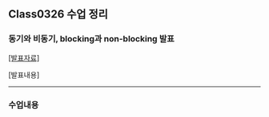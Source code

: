 ## Class0326 수업 정리

### 동기와 비동기, blocking과 non-blocking 발표
<a href="https://dpwls03.github.io/Systempro/0326/동기, 비동기와 블로킹 논-블로킹.pdf">[발표자료]</a>

[발표내용]
<hr>

### 수업내용